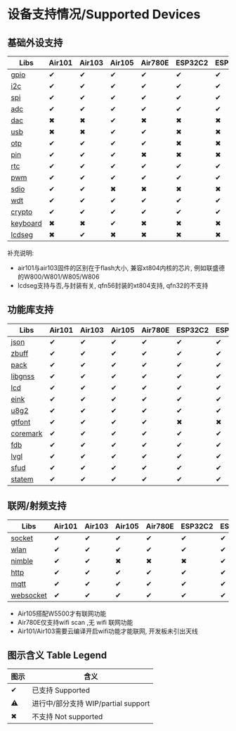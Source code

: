
# 设备支持情况/Supported Devices

## 基础外设支持

| Libs                                                  | Air101 | Air103 | Air105 | Air780E | ESP32C2 | ESP32C3 |
|------------------------------------------------------ |--------|--------|--------|--------|---------|--------|
| [gpio](https://wiki.luatos.com/api/gpio.html)         | ✔      | ✔     | ✔      | ✔     | ✔      | ✔      |
| [i2c](https://wiki.luatos.com/api/i2c.html)           | ✔      | ✔     | ✔      | ✔     | ✔      | ✔      |
| [spi](https://wiki.luatos.com/api/spi.html)           | ✔      | ✔     | ✔      | ✔     | ✔      | ✔      |
| [adc](https://wiki.luatos.com/api/adc.html)           | ✔      | ✔     | ✔      | ✔     | ✔      | ✔      |
| [dac](https://wiki.luatos.com/api/dac.html)           | ✖      | ✖     | ✔      | ✖     | ✖      | ✖      |
| [usb](https://wiki.luatos.com/api/usb.html)           | ✖      | ✖     | ✔      | ✔     | ✖      | ✖      |
| [otp](https://wiki.luatos.com/api/otp.html)           | ✔      | ✔     | ✔      | ✔     | ✖      | ✖      |
| [pin](https://wiki.luatos.com/api/pin.html)           | ✔      | ✔     | ✔      | ✖     | ✖      | ✖      |
| [rtc](https://wiki.luatos.com/api/rtc.html)           | ✔      | ✔     | ✔      | ✔     | ✔      | ✔      |
| [pwm](https://wiki.luatos.com/api/pwm.html)           | ✔      | ✔     | ✔      | ✔     | ✔      | ✔      |
| [sdio](https://wiki.luatos.com/api/sdio.html)         | ✔      | ✔     | ✖      | ✖     | ✖      | ✖      |
| [wdt](https://wiki.luatos.com/api/wdt.html)           | ✔      | ✔     | ✔      | ✔     | ✔      | ✔      |
| [crypto](https://wiki.luatos.com/api/crypto.html)     | ✔      | ✔     | ✔      | ✔     | ✔      | ✔      |
| [keyboard](https://wiki.luatos.com/api/keyboard.html) | ✖      | ✖     | ✔      | ✖     | ✖      | ✖      |
| [lcdseg](https://wiki.luatos.com/api/lcdseg.html)     | ✖      | ✔     | ✖      | ✖     | ✖      | ✖      |

补充说明:
* air101与air103固件的区别在于flash大小, 兼容xt804内核的芯片, 例如联盛德的W800/W801/W805/W806
* lcdseg支持与否,与封装有关, qfn56封装的xt804支持, qfn32的不支持

## 功能库支持

| Libs                                                  | Air101 | Air103 | Air105 | Air780E | ESP32C2 | ESP32C3 |
|-------------------------------------------------------|--------|--------|--------|--------|---------|--------|
| [json](https://wiki.luatos.com/api/json.html)         | ✔      | ✔     | ✔      | ✔     | ✔      | ✔      |
| [zbuff](https://wiki.luatos.com/api/zbuff.html)       | ✔      | ✔     | ✔      | ✔     | ✔      | ✔      |
| [pack](https://wiki.luatos.com/api/pack.html)         | ✔      | ✔     | ✔      | ✔     | ✔      | ✔      |
| [libgnss](https://wiki.luatos.com/api/libgnss.html)   | ✔      | ✔     | ✔      | ✔     | ✔      | ✔      |
| [lcd](https://wiki.luatos.com/api/lcd.html)           | ✔      | ✔     | ✔      | ✔     | ✔      | ✔      |
| [eink](https://wiki.luatos.com/api/eink.html)         | ✔      | ✔     | ✔      | ✔     | ✔      | ✔      |
| [u8g2](https://wiki.luatos.com/api/u8g2.html)         | ✔      | ✔     | ✔      | ✔     | ✔      | ✔      |
| [gtfont](https://wiki.luatos.com/api/gtfont.html)     | ✔      | ✔     | ✔      | ✔    | ✖      | ✖      |
| [coremark](https://wiki.luatos.com/api/coremark.html) | ✔      | ✔     | ✔      | ✔     | ✔      | ✔      |
| [fdb](https://wiki.luatos.com/api/fdb.html)           | ✔      | ✔     | ✔      | ✔     | ✔      | ✔      |
| [lvgl](https://wiki.luatos.com/api/lvgl.html)         | ✔      | ✔     | ✔      | ✔     | ✔      | ✔      |
| [sfud](https://wiki.luatos.com/api/sfud.html)         | ✔      | ✔     | ✔      | ✔     | ✔      | ✔      |
| [statem](https://wiki.luatos.com/api/statem.html)     | ✔      | ✔     | ✔      | ✔     | ✔      | ✔      |

## 联网/射频支持

| Libs                                                  | Air101 | Air103 | Air105 | Air780E | ESP32C2 | ESP32C3 |
|-------------------------------------------------------|--------|--------|--------|--------|---------|--------|
| [socket](https://wiki.luatos.com/api/socket.html)     | ✔      | ✔     | ✔      | ✔     | ✔      | ✔      |
| [wlan](https://wiki.luatos.com/api/wlan.html)         | ✔      | ✔     | ✔      | ✔     | ✔      | ✔      |
| [nimble](https://wiki.luatos.com/api/nimble.html)     | ✔      | ✔     | ✖      | ✖     | ✖      | ✔      |
| [http](https://wiki.luatos.com/api/http.html)         | ✔      | ✔     | ✔      | ✔     | ✔      | ✔      |
| [mqtt](https://wiki.luatos.com/api/mqtt.html)         | ✔      | ✔     | ✔      | ✔     | ✔      | ✔      |
| [websocket](https://wiki.luatos.com/api/websocket.html) | ✔    | ✔     | ✔      | ✔     | ✔      | ✔      |

* Air105搭配W5500才有联网功能
* Air780E仅支持wifi scan ,无 wifi 联网功能
* Air101/Air103需要云编译开启wifi功能才能联网, 开发板未引出天线

## 图示含义 Table Legend

|  图示 | 含义  |
|-------|-------|
|✔ |已支持 Supported|
|⚠ |进行中/部分支持 WIP/partial support|
|✖ |不支持 Not supported|
